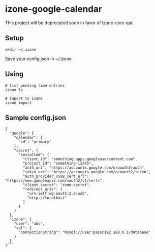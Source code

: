 # izone-google-calendar

This project will be deprecated soon in favor of izone-core-api.

## Setup

```
mkdir ~/.izone
```

Save your config.json in ~/.izone

## Using
```
# list pending time entries
izone ls

# import to izone
izone import
```
## Sample config.json
```
{
  "google": {
    "calendar": {
      "id": "primary"
    },
    "secret": {
      "installed": {
        "client_id": "something.apps.googleusercontent.com",
        "project_id": "something-12345",
        "auth_uri": "https://accounts.google.com/o/oauth2/auth",
        "token_uri": "https://accounts.google.com/o/oauth2/token",
        "auth_provider_x509_cert_url": "https://www.googleapis.com/oauth2/v1/certs",
        "client_secret": "some-secret",
        "redirect_uris": [
          "urn:ietf:wg:oauth:2.0:oob",
          "http://localhost"
        ]
      }
    }
  },
  "izone": {
    "user": "abc",
    "sql": {
      "connectionString": "mssql://user:pass@192.168.0.1/database"
    }
  }
}```
